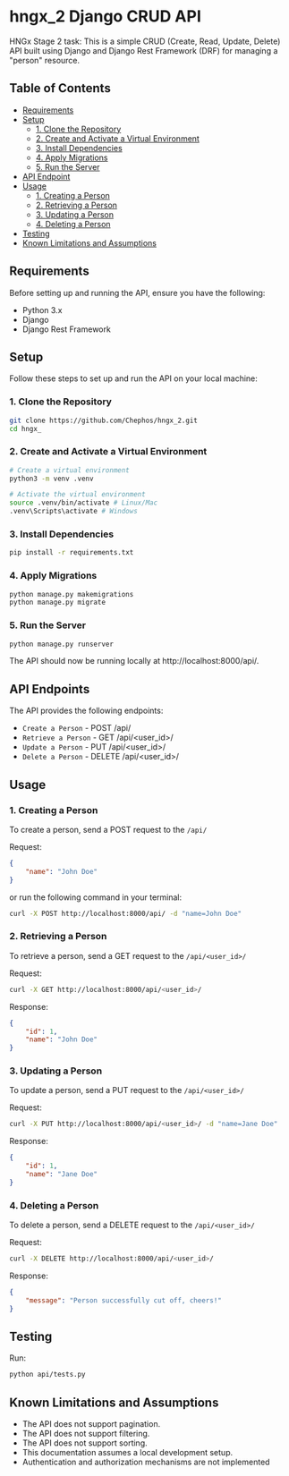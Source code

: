 # hngx_2 Django CRUD API
HNGx Stage 2 task:
This is a simple CRUD (Create, Read, Update, Delete) API built using Django and Django Rest Framework (DRF) for managing a "person" resource.

## Table of Contents

- [Requirements](#requirements)
- [Setup](#setup)
  - [1. Clone the Repository](#1-clone-the-repository)
  - [2. Create and Activate a Virtual Environment](#2-create-and-activate-a-virtual-environment)
  - [3. Install Dependencies](#3-install-dependencies)
  - [4. Apply Migrations](#4-apply-migrations)
  - [5. Run the Server](#5-run-the-server)
- [API Endpoint](#api-endpoints)
- [Usage](#usage)
  - [1. Creating a Person](#1-creating-a-person)
  - [2. Retrieving a Person](#2-retrieving-a-person)
  - [3. Updating a Person](#3-updating-a-person)
  - [4. Deleting a Person](#4-deleting-a-person)
- [Testing](#testing)
- [Known Limitations and Assumptions](#known-limitations-and-assumptions)

## Requirements

Before setting up and running the API, ensure you have the following:

- Python 3.x
- Django
- Django Rest Framework

## Setup

Follow these steps to set up and run the API on your local machine:

### 1. Clone the Repository

```bash
git clone https://github.com/Chephos/hngx_2.git
cd hngx_
```

### 2. Create and Activate a Virtual Environment

```bash
# Create a virtual environment
python3 -m venv .venv
```

```bash
# Activate the virtual environment
source .venv/bin/activate # Linux/Mac
.venv\Scripts\activate # Windows
```

### 3. Install Dependencies

```bash
pip install -r requirements.txt
```

### 4. Apply Migrations

```bash
python manage.py makemigrations
python manage.py migrate
```

### 5. Run the Server

```bash
python manage.py runserver
```
The API should now be running locally at http://localhost:8000/api/.

## API Endpoints
The API provides the following endpoints:
- `Create a Person` - POST /api/
- `Retrieve a Person` - GET /api/<user_id>/
- `Update a Person` - PUT /api/<user_id>/
- `Delete a Person` - DELETE /api/<user_id>/

## Usage
### 1. Creating a Person
To create a person, send a POST request to the `/api/` 

Request:
```json
{
    "name": "John Doe"
}
```
or run the following command in your terminal:
```bash
curl -X POST http://localhost:8000/api/ -d "name=John Doe"
```

### 2. Retrieving a Person
To retrieve a person, send a GET request to the `/api/<user_id>/`

Request:
```bash
curl -X GET http://localhost:8000/api/<user_id>/
```

Response:
```json
{
    "id": 1,
    "name": "John Doe"
}
```

### 3. Updating a Person
To update a person, send a PUT request to the `/api/<user_id>/`

Request:
```bash
curl -X PUT http://localhost:8000/api/<user_id>/ -d "name=Jane Doe"
```

Response:
```json
{
    "id": 1,
    "name": "Jane Doe"
}
```

### 4. Deleting a Person
To delete a person, send a DELETE request to the `/api/<user_id>/`

Request:
```bash
curl -X DELETE http://localhost:8000/api/<user_id>/
```

Response:
```json
{
    "message": "Person successfully cut off, cheers!"
}
```

## Testing
Run:

```bash
python api/tests.py
```


## Known Limitations and Assumptions
- The API does not support pagination.
- The API does not support filtering.
- The API does not support sorting.
- This documentation assumes a local development setup.
- Authentication and authorization mechanisms are not implemented

